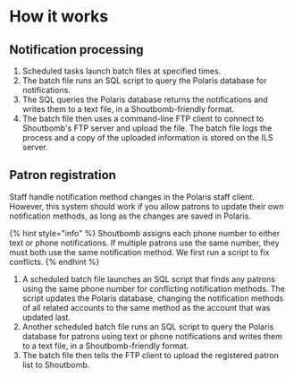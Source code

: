 # How it works

## Notification processing

1. Scheduled tasks launch batch files at specified times. &#x20;
2. The batch file runs an SQL script to query the Polaris database for notifications. &#x20;
3. The SQL queries the Polaris database returns the notifications and writes them to a text file, in a Shoutbomb-friendly format.
4. The batch file then uses a command-line FTP client to connect to Shoutbomb's FTP server and upload the file.  The batch file logs the process and a copy of the uploaded information is stored on the ILS server.

## Patron registration

Staff handle notification method changes in the Polaris staff client.  However, this system should work if you allow patrons to update their own notification methods, as long as the changes are saved in Polaris.

{% hint style="info" %}
Shoutbomb assigns each phone number to either text or phone notifications.  If multiple patrons use the same number, they must both use the same notification method.  We first run a script to fix conflicts.
{% endhint %}

1. A scheduled batch file launches an SQL script that finds any patrons using the same phone number for conflicting notification methods. The script updates the Polaris database, changing the notification methods of all related accounts to the same method as the account that was updated last.
2. Another scheduled batch file runs an SQL script to query the Polaris database for patrons using text or phone notifications and writes them to a text file, in a Shoutbomb-friendly format.
3. The batch file then tells the FTP client to upload the registered patron list to Shoutbomb.
